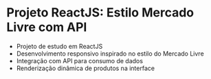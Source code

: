 # Projeto ReactJS: Estilo Mercado Livre com API 
- Projeto de estudo em ReactJS
- Desenvolvimento responsivo inspirado no estilo do Mercado Livre
- Integração com API para consumo de dados
- Renderização dinâmica de produtos na interface
 
